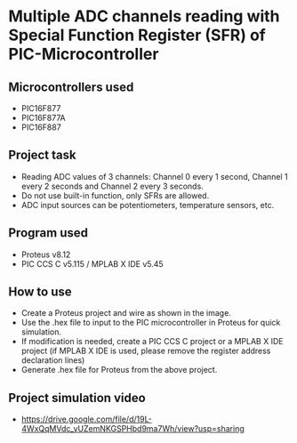 # Multiple ADC channels reading with Special Function Register (SFR) of PIC-Microcontroller
## Microcontrollers used
- PIC16F877
- PIC16F877A
- PIC16F887
## Project task
- Reading ADC values of 3 channels: Channel 0 every 1 second, Channel 1 every 2 seconds and Channel 2 every 3 seconds.
- Do not use built-in function, only SFRs are allowed.
- ADC input sources can be potentiometers, temperature sensors, etc. 
## Program used
- Proteus v8.12
- PIC CCS C v5.115 / MPLAB X IDE v5.45
## How to use
- Create a Proteus project and wire as shown in the image.
- Use the .hex file to input to the PIC microcontroller in Proteus for quick simulation.
- If modification is needed, create a PIC CCS C project or a MPLAB X IDE project (if MPLAB X IDE is used, please remove the register address declaration lines)
- Generate .hex file for Proteus from the above project. 
## Project simulation video
- https://drive.google.com/file/d/19L-4WxQqMVdc_yUZemNKGSPHbd9ma7Wh/view?usp=sharing
